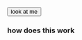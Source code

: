 <html>
  <head> 
  </head>
  <button>look at me</button>
  
  

<h3>how does this work<h3>


  







